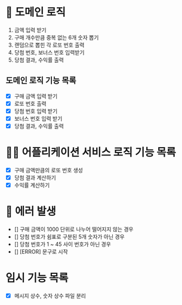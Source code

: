 # 🚀 도메인 로직

1. 금액 입력 받기
2. 구매 개수만큼 중복 없는 6개 숫자 뽑기
3. 랜덤으로 뽑힌 각 로또 번호 출력
4. 당첨 번호, 보너스 번호 입력받기
5. 당첨 결과, 수익률 출력

## 도메인 로직 기능 목록

- [x] 구매 금액 입력 받기
- [x] 로또 번호 출력
- [x] 당첨 번호 입력 받기
- [x] 보너스 번호 입력 받기
- [x] 당첨 결과, 수익률 출력

# 🧑‍💻 어플리케이션 서비스 로직 기능 목록

- [x] 구매 금액만큼의 로또 번호 생성
- [x] 당첨 결과 계산하기
- [x] 수익률 계산하기

# 🚫 에러 발생

- [] 구매 금액이 1000 단위로 나누어 떨어지지 않는 경우
- [] 당첨 번호가 쉼표로 구분된 5개 숫자가 아닌 경우
- [] 당첨 번호가 1 ~ 45 사이 번호가 아닌 경우
- [] [ERROR] 문구로 시작

# 임시 기능 목록

- [x] 메시지 상수, 숫자 상수 파일 분리
